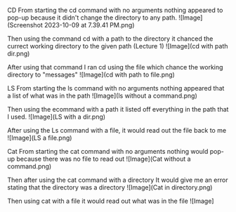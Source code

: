 CD
From starting the cd command with no arguments nothing appeared to pop-up because it didn't change the directory to any path.
![Image](Screenshot 2023-10-09 at 7.39.41 PM.png)

Then using the command cd with a path to the directory it chanced the currect working directory to the given path (Lecture 1)
![Image](cd with path dir.png)

After using that command I ran cd using the file which chance the working directory to "messages"
![Image](cd with path to file.png)

LS
From starting the ls command with no arguments nothing appeared that a list of what was in the path
![Image](ls without a command.png)

Then using the ecommand with a path it listed off everything in the path that I used.
![Image](LS with a dir.png)

After using the Ls command with a file, it would read out the file back to me
![Image](LS a file.png)

Cat
From starting the cat command with no arguments nothing would pop-up because there was no file to read out
![Image](Cat without a command.png)

Then after using the cat command with a directory It would give me an error stating that the directory was a directory
![Image](Cat in directory.png)

Then using cat with a file it would read out what was in the file
![Image]
